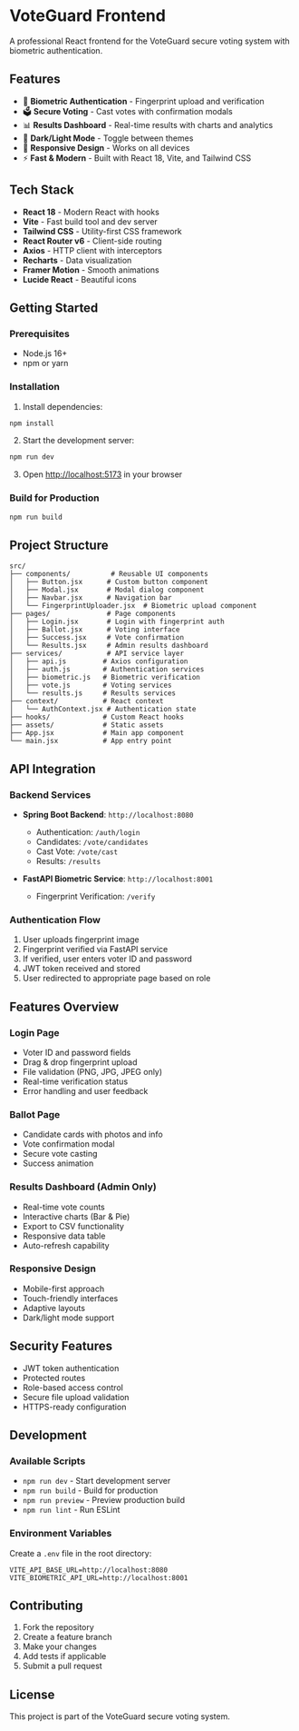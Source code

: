 # VoteGuard Frontend

A professional React frontend for the VoteGuard secure voting system with biometric authentication.

## Features

- 🔐 **Biometric Authentication** - Fingerprint upload and verification
- 🗳️ **Secure Voting** - Cast votes with confirmation modals
- 📊 **Results Dashboard** - Real-time results with charts and analytics
- 🌙 **Dark/Light Mode** - Toggle between themes
- 📱 **Responsive Design** - Works on all devices
- ⚡ **Fast & Modern** - Built with React 18, Vite, and Tailwind CSS

## Tech Stack

- **React 18** - Modern React with hooks
- **Vite** - Fast build tool and dev server
- **Tailwind CSS** - Utility-first CSS framework
- **React Router v6** - Client-side routing
- **Axios** - HTTP client with interceptors
- **Recharts** - Data visualization
- **Framer Motion** - Smooth animations
- **Lucide React** - Beautiful icons

## Getting Started

### Prerequisites

- Node.js 16+ 
- npm or yarn

### Installation

1. Install dependencies:
```bash
npm install
```

2. Start the development server:
```bash
npm run dev
```

3. Open [http://localhost:5173](http://localhost:5173) in your browser

### Build for Production

```bash
npm run build
```

## Project Structure

```
src/
├── components/          # Reusable UI components
│   ├── Button.jsx      # Custom button component
│   ├── Modal.jsx       # Modal dialog component
│   ├── Navbar.jsx      # Navigation bar
│   └── FingerprintUploader.jsx  # Biometric upload component
├── pages/              # Page components
│   ├── Login.jsx       # Login with fingerprint auth
│   ├── Ballot.jsx      # Voting interface
│   ├── Success.jsx     # Vote confirmation
│   └── Results.jsx     # Admin results dashboard
├── services/           # API service layer
│   ├── api.js         # Axios configuration
│   ├── auth.js        # Authentication services
│   ├── biometric.js   # Biometric verification
│   ├── vote.js        # Voting services
│   └── results.js     # Results services
├── context/           # React context
│   └── AuthContext.jsx # Authentication state
├── hooks/             # Custom React hooks
├── assets/            # Static assets
├── App.jsx            # Main app component
└── main.jsx           # App entry point
```

## API Integration

### Backend Services

- **Spring Boot Backend**: `http://localhost:8080`
  - Authentication: `/auth/login`
  - Candidates: `/vote/candidates`
  - Cast Vote: `/vote/cast`
  - Results: `/results`

- **FastAPI Biometric Service**: `http://localhost:8001`
  - Fingerprint Verification: `/verify`

### Authentication Flow

1. User uploads fingerprint image
2. Fingerprint verified via FastAPI service
3. If verified, user enters voter ID and password
4. JWT token received and stored
5. User redirected to appropriate page based on role

## Features Overview

### Login Page
- Voter ID and password fields
- Drag & drop fingerprint upload
- File validation (PNG, JPG, JPEG only)
- Real-time verification status
- Error handling and user feedback

### Ballot Page
- Candidate cards with photos and info
- Vote confirmation modal
- Secure vote casting
- Success animation

### Results Dashboard (Admin Only)
- Real-time vote counts
- Interactive charts (Bar & Pie)
- Export to CSV functionality
- Responsive data table
- Auto-refresh capability

### Responsive Design
- Mobile-first approach
- Touch-friendly interfaces
- Adaptive layouts
- Dark/light mode support

## Security Features

- JWT token authentication
- Protected routes
- Role-based access control
- Secure file upload validation
- HTTPS-ready configuration

## Development

### Available Scripts

- `npm run dev` - Start development server
- `npm run build` - Build for production
- `npm run preview` - Preview production build
- `npm run lint` - Run ESLint

### Environment Variables

Create a `.env` file in the root directory:

```env
VITE_API_BASE_URL=http://localhost:8080
VITE_BIOMETRIC_API_URL=http://localhost:8001
```

## Contributing

1. Fork the repository
2. Create a feature branch
3. Make your changes
4. Add tests if applicable
5. Submit a pull request

## License

This project is part of the VoteGuard secure voting system.